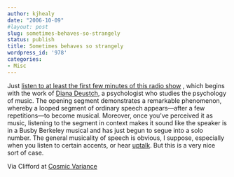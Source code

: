 ```yaml
---
author: kjhealy
date: "2006-10-09"
#layout: post
slug: sometimes-behaves-so-strangely
status: publish
title: Sometimes behaves so strangely
wordpress_id: '978'
categories:
- Misc
---
```


Just [listen to at least the first few minutes of this radio show](http://www.wnyc.org/stream/ram?file=/radiolab/radiolab042106a.mp3) , which begins with the work of [Diana Deustch](http://psy.ucsd.edu/~ddeutsch/), a psychologist who studies the psychology of music. The opening segment demonstrates a remarkable phenomenon, whereby a looped segment of ordinary speech appears—after a few repetitions—to become musical. Moreover, once you've perceived it as music, listening to the segment in context makes it sound like the speaker is in a Busby Berkeley musical and has just begun to segue into a solo number. The general musicality of speech is obvious, I suppose, especially when you listen to certain accents, or hear [uptalk](http://itre.cis.upenn.edu/~myl/languagelog/archives/002967.html). But this is a very nice sort of case.

Via Clifford at [Cosmic Variance](http://cosmicvariance.com/2006/10/09/music-and-language/)
